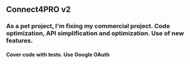 ## Connect4PRO v2

### As a pet project, I'm fixing my commercial project. Code optimization, API simplification and optimization. Use of new features.

#### Cover code with tests. Use Google OAuth